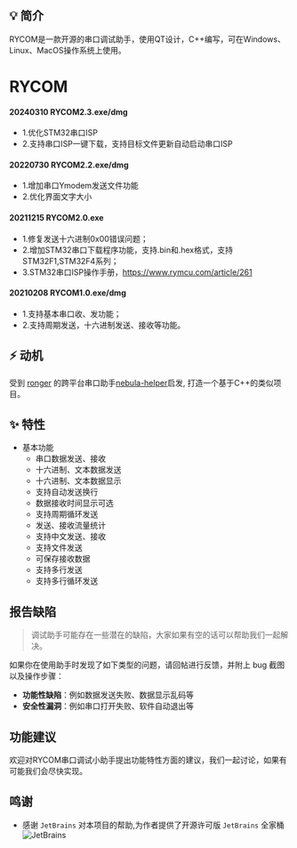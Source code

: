 ## 💡 简介

RYCOM是一款开源的串口调试助手，使用QT设计，C++编写，可在Windows、Linux、MacOS操作系统上使用。
# RYCOM
 #### 20240310 RYCOM2.3.exe/dmg
- 1.优化STM32串口ISP
- 2.支持串口ISP一键下载，支持目标文件更新自动启动串口ISP
#### 20220730 RYCOM2.2.exe/dmg
- 1.增加串口Ymodem发送文件功能
- 2.优化界面文字大小
#### 20211215 RYCOM2.0.exe
- 1.修复发送十六进制0x00错误问题； 
- 2.增加STM32串口下载程序功能，支持.bin和.hex格式，支持STM32F1,STM32F4系列；
- 3.STM32串口ISP操作手册，https://www.rymcu.com/article/261
  
#### 20210208 RYCOM1.0.exe/dmg
- 1.支持基本串口收、发功能；
- 2.支持周期发送，十六进制发送、接收等功能。
## ⚡ 动机

受到 [ronger](https://www.rymcu.com/user/ronger) 的跨平台串口助手[nebula-helper](https://www.rymcu.com/user/ronger)启发, 打造一个基于C++的类似项目。

## ✨ 特性

- 基本功能
  - 串口数据发送、接收
  - 十六进制、文本数据发送
  - 十六进制、文本数据显示
  - 支持自动发送换行
  - 数据接收时间显示可选
  - 支持周期循环发送
  - 发送、接收流量统计
  - 支持中文发送、接收
  - 支持文件发送
  - 可保存接收数据
  - 支持多行发送
  - 支持多行循环发送

## 报告缺陷

> 调试助手可能存在一些潜在的缺陷，大家如果有空的话可以帮助我们一起解决。

如果你在使用助手时发现了如下类型的问题，请回帖进行反馈，并附上 bug 截图以及操作步骤：

* **功能性缺陷**：例如数据发送失败、数据显示乱码等
* **安全性漏洞**：例如串口打开失败、软件自动退出等

## 功能建议

欢迎对RYCOM串口调试小助手提出功能特性方面的建议，我们一起讨论，如果有可能我们会尽快实现。

## 鸣谢
- 感谢 `JetBrains` 对本项目的帮助,为作者提供了开源许可版 `JetBrains` 全家桶
![JetBrains](src/main/resources/static/jetbrains.png)
